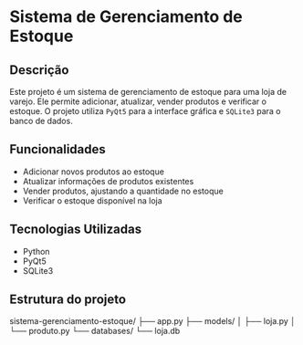 # Sistema de Gerenciamento de Estoque


## Descrição

Este projeto é um sistema de gerenciamento de estoque para uma loja de varejo. Ele permite adicionar, atualizar, vender produtos e verificar o estoque. O projeto utiliza `PyQt5` para a interface gráfica e `SQLite3` para o banco de dados.

## Funcionalidades

- Adicionar novos produtos ao estoque
- Atualizar informações de produtos existentes
- Vender produtos, ajustando a quantidade no estoque
- Verificar o estoque disponível na loja

## Tecnologias Utilizadas

- Python
- PyQt5
- SQLite3

## Estrutura do projeto

sistema-gerenciamento-estoque/
    ├── app.py
    ├── models/
    │   ├── loja.py
    │   └── produto.py
    └── databases/
        └── loja.db
